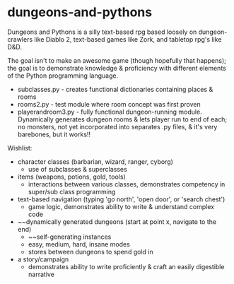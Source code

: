 # dungeons-and-pythons

Dungeons and Pythons is a silly text-based rpg based loosely on dungeon-crawlers like Diablo 2, text-based games like Zork, and tabletop rpg's like D&D.

The goal isn't to make an awesome game (though hopefully that happens); the goal is to demonstrate knowledge & proficiency with different elements of the Python programming language.

* subclasses.py - creates functional dictionaries containing places & rooms
* rooms2.py - test module where room concept was first proven
* playerandroom3.py - fully functional dungeon-running module. Dynamically generates dungeon rooms & lets player run to end of each; no monsters, not yet incorporated into separates .py files, & it's very barebones, but it works!!

Wishlist:
* character classes (barbarian, wizard, ranger, cyborg)
  * use of subclasses & superclasses
* items (weapons, potions, gold, tools)
  * interactions between various classes, demonstrates competency in super/sub class programming
* text-based navigation (typing 'go north', 'open door', or 'search chest')
  * game logic, demonstrates ability to write & understand complex code
* ~~dynamically generated dungeons (start at point x, navigate to the end)
  * ~~self-generating instances
  * easy, medium, hard, insane modes
  * stores between dungeons to spend gold in
* a story/campaign
  * demonstrates ability to write proficiently & craft an easily digestible narrative
